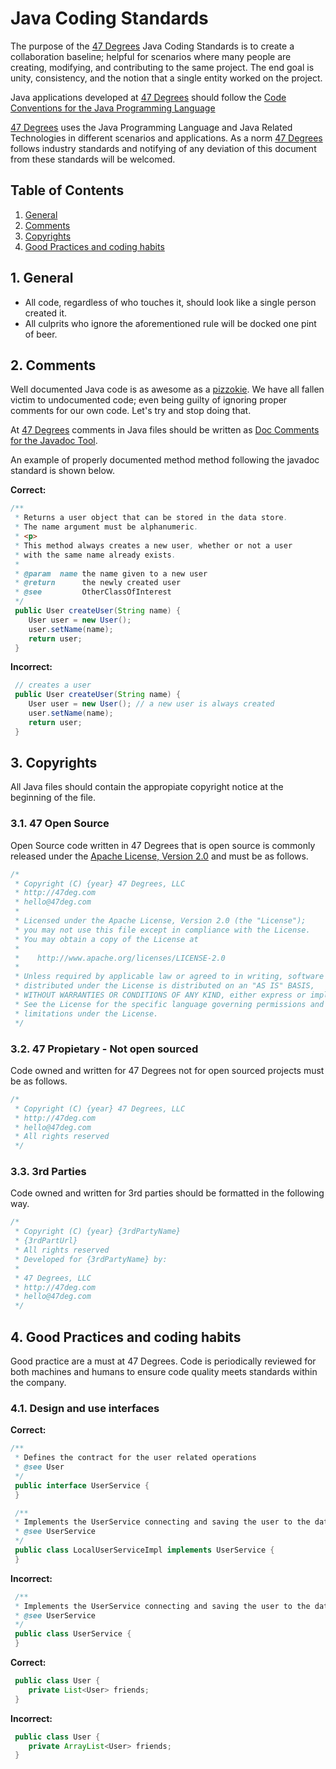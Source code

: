 # Java Coding Standards

The purpose of the [47 Degrees](http://47deg.com) Java Coding Standards is to create a collaboration baseline; helpful for scenarios where many people are creating, modifying, and contributing to the same project. The end goal is unity, consistency, and the notion that a single entity worked on the project.

Java applications developed at [47 Degrees](http://47deg.com)  should follow the [Code Conventions for the Java Programming Language](http://www.oracle.com/technetwork/java/codeconv-138413.html)

[47 Degrees](http://47deg.com)  uses the Java Programming Language and Java Related Technologies in different scenarios and applications. As a norm [47 Degrees](http://47deg.com)  follows industry standards and notifying of any deviation of this document from these standards will be welcomed.

## Table of Contents

1. [General](#section-general)
2. [Comments](#section-comments)
3. [Copyrights](#section-copyrights)
4. [Good Practices and coding habits](#section-goodpractice)

<a name="section-general"></a>
## 1. General

* All code, regardless of who touches it, should look like a single person created it.
* All culprits who ignore the aforementioned rule will be docked one pint of beer.

<a name="section-comments"></a>
## 2. Comments

Well documented Java code is as awesome as a [pizzokie](http://www.urbandictionary.com/define.php?term=pizzokie). We have all fallen victim to undocumented code; even being guilty of ignoring proper comments for our own code. Let's try and stop doing that.

At [47 Degrees](http://47deg.com)  comments in Java files should be written as [Doc Comments for the Javadoc Tool](http://www.oracle.com/technetwork/java/javase/documentation/index-137868.html).

An example of properly documented method method following the javadoc standard is shown below.

**Correct:**

```java
/**
 * Returns a user object that can be stored in the data store. 
 * The name argument must be alphanumeric. 
 * <p>
 * This method always creates a new user, whether or not a user 
 * with the same name already exists. 
 *
 * @param  name the name given to a new user
 * @return      the newly created user
 * @see         OtherClassOfInterest
 */
 public User createUser(String name) {
 	User user = new User();
 	user.setName(name);
 	return user;
 }
```

**Incorrect:**

```java
 // creates a user
 public User createUser(String name) {
 	User user = new User(); // a new user is always created
 	user.setName(name);
 	return user;
 }
 ```

<a name="section-copyrights"></a>
## 3. Copyrights

All Java files should contain the appropiate copyright notice at the beginning of the file. 

### 3.1. 47 Open Source

Open Source code written in 47 Degrees that is open source is commonly released under the [Apache License, Version 2.0](http://www.apache.org/licenses/LICENSE-2.0.html) and must be as follows.

```java
/*
 * Copyright (C) {year} 47 Degrees, LLC
 * http://47deg.com
 * hello@47deg.com
 *
 * Licensed under the Apache License, Version 2.0 (the "License");
 * you may not use this file except in compliance with the License.
 * You may obtain a copy of the License at
 *
 *    http://www.apache.org/licenses/LICENSE-2.0
 *
 * Unless required by applicable law or agreed to in writing, software
 * distributed under the License is distributed on an "AS IS" BASIS,
 * WITHOUT WARRANTIES OR CONDITIONS OF ANY KIND, either express or implied.
 * See the License for the specific language governing permissions and
 * limitations under the License.
 */
 ```

### 3.2. 47 Propietary - Not open sourced

Code owned and written for 47 Degrees not for open sourced projects must be as follows.

```java
/*
 * Copyright (C) {year} 47 Degrees, LLC
 * http://47deg.com
 * hello@47deg.com
 * All rights reserved
 */
 ```

### 3.3. 3rd Parties

Code owned and written for 3rd parties should be formatted in the following way.

```java
/*
 * Copyright (C) {year} {3rdPartyName}
 * {3rdPartUrl}
 * All rights reserved
 * Developed for {3rdPartyName} by:
 *
 * 47 Degrees, LLC
 * http://47deg.com
 * hello@47deg.com
 */
 ```

<a name="section-goodpractice"></a>
## 4. Good Practices and coding habits

Good practice are a must at 47 Degrees. Code is periodically reviewed for both machines and humans to ensure code quality meets standards within the company.

### 4.1. Design and use interfaces

**Correct:**

```java
/**
 * Defines the contract for the user related operations 
 * @see User
 */
 public interface UserService {
 }

 /**
 * Implements the UserService connecting and saving the user to the database
 * @see UserService
 */
 public class LocalUserServiceImpl implements UserService {
 }
```

**Incorrect:**

```java
 /**
 * Implements the UserService connecting and saving the user to the database
 * @see UserService
 */
 public class UserService {
 }
```

**Correct:**

```java
 public class User {
 	private List<User> friends;
 }
```

**Incorrect:**

```java
 public class User {
 	private ArrayList<User> friends;
 }
```

